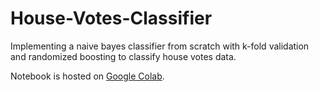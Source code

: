 # House-Votes-Classifier
Implementing a naive bayes classifier from scratch with k-fold validation and randomized boosting to classify house votes data.


Notebook is hosted on [Google Colab](https://colab.research.google.com/drive/18menGSLI9sUdWtlTLL3XoQUPSeOxelou).
